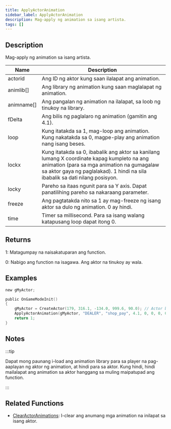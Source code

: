 ```yaml
---
title: ApplyActorAnimation
sidebar_label: ApplyActorAnimation
description: Mag-apply ng animation sa isang artista.
tags: []
---
```


<VersionWarn version='SA-MP 0.3.7' />

## Description

Mag-apply ng animation sa isang artista.

| Name       | Description                                                                                                                                                                                     |
| ---------- | ----------------------------------------------------------------------------------------------------------------------------------------------------------------------------------------------- |
| actorid    | Ang ID ng aktor kung saan ilalapat ang animation.                                                                                                                                                  |
| animlib[]  | Ang library ng animation kung saan maglalapat ng animation.                                                                                                                                         |
| animname[] | Ang pangalan ng animation na ilalapat, sa loob ng tinukoy na library.                                                                                                                               |
| fDelta     | Ang bilis ng paglalaro ng animation (gamitin ang 4.1).                                                                                                                                                      |
| loop       | Kung itatakda sa 1, mag-loop ang animation. Kung nakatakda sa 0, magpe-play ang animation nang isang beses.                                                                                                                |
| lockx      | Kung itatakda sa 0, ibabalik ang aktor sa kanilang lumang X coordinate kapag kumpleto na ang animation (para sa mga animation na gumagalaw sa aktor gaya ng paglalakad). 1 hindi na sila ibabalik sa dati nilang posisyon. |
| locky      | Pareho sa itaas ngunit para sa Y axis. Dapat panatilihing pareho sa nakaraang parameter.                                                                                                            |
| freeze     | Ang pagtatakda nito sa 1 ay mag-freeze ng isang aktor sa dulo ng animation. 0 ay hindi.                                                                                                                 |
| time       | Timer sa millisecond. Para sa isang walang katapusang loop dapat itong 0.                                                                                                                                  |

## Returns

1: Matagumpay na naisakatuparan ang function.

0: Nabigo ang function na isagawa. Ang aktor na tinukoy ay wala.

## Examples

```c
new gMyActor;

public OnGameModeInit()
{
    gMyActor = CreateActor(179, 316.1, -134.0, 999.6, 90.0); // Actor bilang salesperson sa Ammunation
    ApplyActorAnimation(gMyActor, "DEALER", "shop_pay", 4.1, 0, 0, 0, 0, 0); // Pay anim
    return 1;
}
```

## Notes

:::tip

Dapat mong paunang i-load ang animation library para sa player na pag-aaplayan ng aktor ng animation, at hindi para sa aktor. Kung hindi, hindi mailalapat ang animation sa aktor hanggang sa muling maipatupad ang function.

:::

## Related Functions

- [ClearActorAnimations](ClearActorAnimations): I-clear ang anumang mga animation na inilapat sa isang aktor.